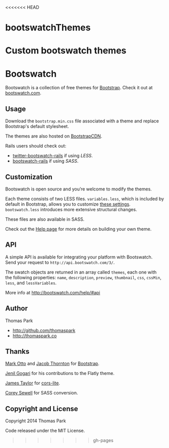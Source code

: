 <<<<<<< HEAD
# bootswatchThemes
Custom bootswatch themes
=======
Bootswatch
==========

Bootswatch is a collection of free themes for [Bootstrap](http://getbootstrap.com/). Check it out at [bootswatch.com](http://bootswatch.com).

Usage
-----
Download the `bootstrap.min.css` file associated with a theme and replace Bootstrap's default stylesheet.

The themes are also hosted on [BootstrapCDN](http://www.bootstrapcdn.com/).

 Rails users should check out:

* [twitter-bootswatch-rails](https://github.com/scottvrosenthal/twitter-bootswatch-rails) if using _LESS_.
* [bootswatch-rails](https://github.com/maxim/bootswatch-rails) if using _SASS_.


Customization
------
Bootswatch is open source and you’re welcome to modify the themes.

Each theme consists of two LESS files. `variables.less`, which is included by default in Bootstrap, allows you to customize [these settings](http://getbootstrap.com/customize/#less-variables). `bootswatch.less` introduces more extensive structural changes.

These files are also available in SASS.

Check out the [Help page](http://bootswatch.com/help/) for more details on building your own theme.

API
-----

A simple API is available for integrating your platform with Bootswatch. Send your request to `http://api.bootswatch.com/3/`.

The swatch objects are returned in an array called `themes`, each one with the following properties:  `name`, `description`, `preview`, `thumbnail`, `css`, `cssMin`, `less`, and `lessVariables`.

More info at http://bootswatch.com/help/#api

Author
------
Thomas Park

+ http://github.com/thomaspark
+ http://thomaspark.co

Thanks
------
[Mark Otto](https://github.com/mdo) and [Jacob Thornton](https://github.com/fat) for [Bootstrap](https://github.com/twbs/bootstrap).

[Jenil Gogari](http://www.jgog.in/) for his contributions to the Flatly theme.

[James Taylor](https://github.com/jostylr) for [cors-lite](https://github.com/jostylr/cors-lite).

[Corey Sewell](https://github.com/cjsewell) for SASS conversion.


Copyright and License
----
Copyright 2014 Thomas Park

Code released under the MIT License.
>>>>>>> gh-pages
